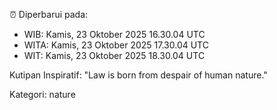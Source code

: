 ⏰ Diperbarui pada:
- WIB: Kamis, 23 Oktober 2025 16.30.04 UTC
- WITA: Kamis, 23 Oktober 2025 17.30.04 UTC
- WIT: Kamis, 23 Oktober 2025 18.30.04 UTC

Kutipan Inspiratif:
"Law is born from despair of human nature."


Kategori: nature

